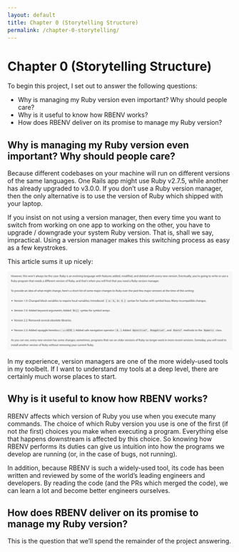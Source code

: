 ```yaml
---
layout: default
title: Chapter 0 (Storytelling Structure)
permalink: /chapter-0-storytelling/
---
```


# Chapter 0 (Storytelling Structure)

To begin this project, I set out to answer the following questions:

 - Why is managing my Ruby version even important?  Why should people care?
 - Why is it useful to know how RBENV works?
 - How does RBENV deliver on its promise to manage my Ruby version?

## Why is managing my Ruby version even important?  Why should people care?

Because different codebases on your machine will run on different versions of the same languages.  One Rails app might use Ruby v2.7.5, while another has already upgraded to v3.0.0.  If you don’t use a Ruby version manager, then the only alternative is to use the version of Ruby which shipped with your laptop.

If you insist on not using a version manager, then every time you want to switch from working on one app to working on the other, you have to upgrade / downgrade your system Ruby version.  That is, shall we say, impractical.  Using a version manager makes this switching process as easy as a few keystrokes.

This article sums it up nicely:

![image tooltip here](/assets/images/why_use_a_version_manager.png)

In my experience, version managers are one of the more widely-used tools in my toolbelt.  If I want to understand my tools at a deep level, there are certainly much worse places to start.

## Why is it useful to know how RBENV works?

RBENV affects which version of Ruby you use when you execute many commands.  The choice of which Ruby version you use is one of the first (if not *the* first) choices you make when executing a program.  Everything else that happens downstream is affected by this choice.  So knowing how RBENV performs its duties can give us intuition into how the programs we develop are running (or, in the case of bugs, not running).

In addition, because RBENV is such a widely-used tool, its code has been written and reviewed by some of the world’s leading engineers and developers.  By reading the code (and the PRs which merged the code), we can learn a lot and become better engineers ourselves.

## How does RBENV deliver on its promise to manage my Ruby version?

This is the question that we’ll spend the remainder of the project answering.
